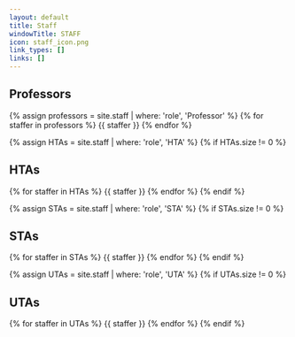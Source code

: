 ```yaml
---
layout: default
title: Staff
windowTitle: STAFF
icon: staff_icon.png
link_types: []
links: []
---
```


<!-- # {{ page.title }} -->

## Professors
<div class="uta-container">
  {% assign professors = site.staff | where: 'role', 'Professor' %}
  {% for staffer in professors %}
  {{ staffer }}
  {% endfor %}
</div>

{% assign HTAs = site.staff | where: 'role', 'HTA' %}
{% if HTAs.size != 0 %}

## HTAs

<div class="uta-container">
  {% for staffer in HTAs %}
  {{ staffer }}
  {% endfor %}
  {% endif %}
</div>

{% assign STAs = site.staff | where: 'role', 'STA' %}
{% if STAs.size != 0 %}
## STAs

<div class="uta-container">
  {% for staffer in STAs %}
  {{ staffer }}
  {% endfor %}
  {% endif %}
</div>

{% assign UTAs = site.staff | where: 'role', 'UTA' %}
{% if UTAs.size != 0 %}
## UTAs

<div class="uta-container">
  {% for staffer in UTAs %}
  {{ staffer }}
  {% endfor %}
  {% endif %}
</div>
